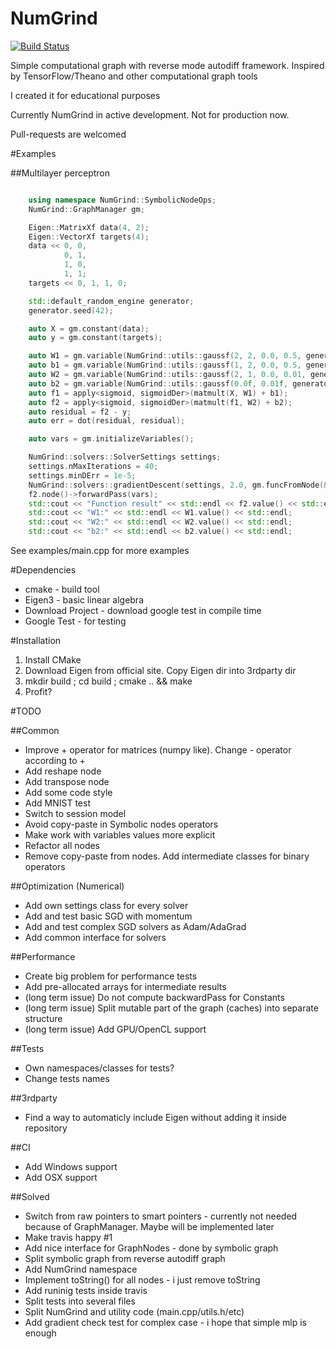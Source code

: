 # NumGrind

[![Build Status](https://travis-ci.org/Daiver/NumGrind.svg?branch=master)](https://travis-ci.org/Daiver/NumGrind)

Simple computational graph with reverse mode autodiff framework. Inspired by TensorFlow/Theano and other computational graph tools

I created it for educational purposes


Currently NumGrind in active development. Not for production now.

Pull-requests are welcomed

#Examples

##Multilayer perceptron
```cpp

    using namespace NumGrind::SymbolicNodeOps;
    NumGrind::GraphManager gm;

    Eigen::MatrixXf data(4, 2);
    Eigen::VectorXf targets(4);
    data << 0, 0,
            0, 1,
            1, 0,
            1, 1;
    targets << 0, 1, 1, 0;

    std::default_random_engine generator;
    generator.seed(42);

    auto X = gm.constant(data);
    auto y = gm.constant(targets);

    auto W1 = gm.variable(NumGrind::utils::gaussf(2, 2, 0.0, 0.5, generator));
    auto b1 = gm.variable(NumGrind::utils::gaussf(1, 2, 0.0, 0.5, generator));
    auto W2 = gm.variable(NumGrind::utils::gaussf(2, 1, 0.0, 0.01, generator));
    auto b2 = gm.variable(NumGrind::utils::gaussf(0.0f, 0.01f, generator));
    auto f1 = apply<sigmoid, sigmoidDer>(matmult(X, W1) + b1);
    auto f2 = apply<sigmoid, sigmoidDer>(matmult(f1, W2) + b2);
    auto residual = f2 - y;
    auto err = dot(residual, residual);

    auto vars = gm.initializeVariables();

    NumGrind::solvers::SolverSettings settings;
    settings.nMaxIterations = 40;
    settings.minDErr = 1e-5;
    NumGrind::solvers::gradientDescent(settings, 2.0, gm.funcFromNode(&err), gm.gradFromNode(&err), vars);
    f2.node()->forwardPass(vars);
    std::cout << "Function result" << std::endl << f2.value() << std::endl;
    std::cout << "W1:" << std::endl << W1.value() << std::endl;
    std::cout << "W2:" << std::endl << W2.value() << std::endl;
    std::cout << "b2:" << std::endl << b2.value() << std::endl;

```

See examples/main.cpp for more examples

#Dependencies
 - cmake - build tool
 - Eigen3 - basic linear algebra
 - Download Project - download google test in compile time
 - Google Test - for testing

#Installation
1. Install CMake
2. Download Eigen from official site. Copy Eigen dir into 3rdparty dir
3. mkdir build ; cd build ; cmake .. && make
4. Profit?

#TODO

##Common
 - Improve + operator for matrices (numpy like). Change - operator according to +
 - Add reshape node
 - Add transpose node
 - Add some code style
 - Add MNIST test
 - Switch to session model
 - Avoid copy-paste in Symbolic nodes operators
 - Make work with variables values more explicit
 - Refactor all nodes
 - Remove copy-paste from nodes. Add intermediate classes for binary operators

##Optimization (Numerical)
 - Add own settings class for every solver
 - Add and test basic SGD with momentum
 - Add and test complex SGD solvers as Adam/AdaGrad
 - Add common interface for solvers

##Performance
 - Create big problem for performance tests
 - Add pre-allocated arrays for intermediate results
 - (long term issue) Do not compute backwardPass for Constants
 - (long term issue) Split mutable part of the graph (caches) into separate structure
 - (long term issue) Add GPU/OpenCL support

##Tests
 - Own namespaces/classes for tests?
 - Change tests names

##3rdparty
 - Find a way to automaticly include Eigen without adding it inside repository

##CI
 - Add Windows support
 - Add OSX support

##Solved
 - Switch from raw pointers to smart pointers - currently not needed because of GraphManager. Maybe will be implemented later
 - Make travis happy #1
 - Add nice interface for GraphNodes - done by symbolic graph
 - Split symbolic graph from reverse autodiff graph
 - Add NumGrind namespace
 - Implement toString() for all nodes - i just remove toString
 - Add runinig tests inside travis
 - Split tests into several files
 - Split NumGrind and utility code (main.cpp/utils.h/etc)
 - Add gradient check test for complex case - i hope that simple mlp is enough

